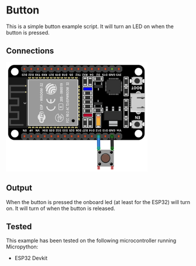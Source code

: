 # Button
This is a simple button example script. It will turn an LED on when the button is pressed.

## Connections

<img alt="connections" src="https://github.com/StevenSlaa/Micropython-examples/blob/ff4d2d5b8c2057cb4a459ede48c6f21413e595e1/Button/res/circuit.png" height="300px">

## Output

When the button is pressed the onboard led (at least for the ESP32) will turn on. It will turn of when the button is released.

## Tested
This example has been tested on the following microcontroller running Micropython:
- ESP32 Devkit

